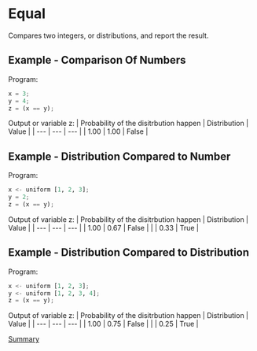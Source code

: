 # Equal

Compares two integers, or distributions, and report the result.

## Example - Comparison Of Numbers

Program:
```python
x = 3;
y = 4;
z = (x == y);
```

Output or variable z:
| Probability of the disitrbution happen | Distribution | Value | 
| --- | --- | --- |
| 1.00 | 1.00 | False |

## Example - Distribution Compared to Number
Program:
```python
x <- uniform [1, 2, 3];
y = 2;
z = (x == y);
```

Output of variable z:
| Probability of the disitrbution happen | Distribution | Value | 
| --- | --- | --- |
| 1.00 | 0.67 | False |
| | 0.33 | True |

## Example - Distribution Compared to Distribution
Program:
```python
x <- uniform [1, 2, 3];
y <- uniform [1, 2, 3, 4];
z = (x == y);
```

Output of variable z:
| Probability of the disitrbution happen | Distribution | Value | 
| --- | --- | --- |
| 1.00 | 0.75 | False |
| | 0.25 | True |

[Summary](https://github.com/gleisonsdm/Kuifje-Documentation)
